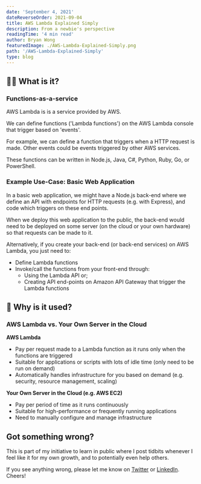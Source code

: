 ```yaml
---
date: 'September 4, 2021'
dateReverseOrder: 2021-09-04
title: AWS Lambda Explained Simply
description: From a newbie's perspective
readingTime: '4 min read'
author: Bryan Wong
featuredImage: ./AWS-Lambda-Explained-Simply.png
path: '/AWS-Lambda-Explained-Simply'
type: blog
---
```


## 😵‍💫 What is it?

### Functions-as-a-service

AWS Lambda is is a service provided by AWS.

We can define functions ('Lambda functions') on the AWS Lambda console that trigger based on 'events'.

For example, we can define a function that triggers when a HTTP request is made. Other events could be events triggered by other AWS services.

These functions can be written in Node.js, Java, C#, Python, Ruby, Go, or PowerShell.

### Example Use-Case: Basic Web Application

In a basic web application, we might have a Node.js back-end where we define an API with endpoints for HTTP requests (e.g. with Express), and code which triggers on these end points.

When we deploy this web application to the public, the back-end would need to be deployed on some server (on the cloud or your own hardware) so that requests can be made to it.

Alternatively, if you create your back-end (or back-end services) on AWS Lambda, you just need to:

-   Define Lambda functions
-   Invoke/call the functions from your front-end through:
    -   Using the Lambda API or;
    -   Creating API end-points on Amazon API Gateway that trigger the Lambda functions

## 🤔 Why is it used?

### AWS Lambda vs. Your Own Server in the Cloud

**AWS Lambda**

-   Pay per request made to a Lambda function as it runs only when the functions are triggered
-   Suitable for applications or scripts with lots of idle time (only need to be run on demand)
-   Automatically handles infrastructure for you based on demand (e.g. security, resource management, scaling)

**Your Own Server in the Cloud (e.g. AWS EC2)**

-   Pay per period of time as it runs continuously
-   Suitable for high-performance or frequently running applications
-   Need to manually configure and manage infrastructure

## Got something wrong?

This is part of my initiative to learn in public where I post tidbits whenever I feel like it for my own growth, and to potentially even help others.

If you see anything wrong, please let me know on [Twitter](https://twitter.com/bryanwongyk) or [LinkedIn](https://www.linkedin.com/in/bryanwongyk/). Cheers!
